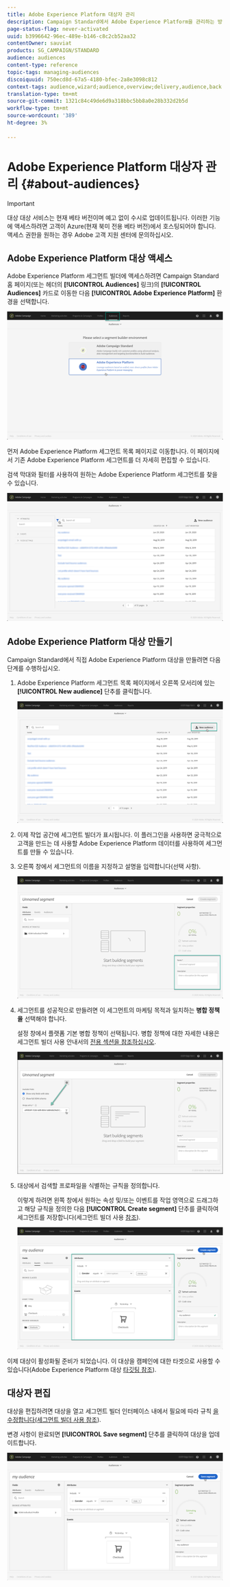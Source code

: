 ```yaml
---
title: Adobe Experience Platform 대상자 관리
description: Campaign Standard에서 Adobe Experience Platform을 관리하는 방법을 살펴보십시오.
page-status-flag: never-activated
uuid: b3996642-96ec-489e-b146-c8c2cb52aa32
contentOwner: sauviat
products: SG_CAMPAIGN/STANDARD
audience: audiences
content-type: reference
topic-tags: managing-audiences
discoiquuid: 750ecd8d-67a5-4180-bfec-2a8e3098c812
context-tags: audience,wizard;audience,overview;delivery,audience,back
translation-type: tm+mt
source-git-commit: 1321c84c49de6d9a318bbc5bb8a0e28b332d2b5d
workflow-type: tm+mt
source-wordcount: '389'
ht-degree: 3%

---
```



# Adobe Experience Platform 대상자 관리 {#about-audiences}

>[!IMPORTANT]
>
>대상 대상 서비스는 현재 베타 버전이며 예고 없이 수시로 업데이트됩니다. 이러한 기능에 액세스하려면 고객이 Azure(현재 북미 전용 베타 버전)에서 호스팅되어야 합니다. 액세스 권한을 원하는 경우 Adobe 고객 지원 센터에 문의하십시오.

## Adobe Experience Platform 대상 액세스

Adobe Experience Platform 세그먼트 빌더에 액세스하려면 Campaign Standard 홈 페이지(또는 헤더의 **[!UICONTROL Audiences]** 링크)의 **[!UICONTROL Audiences]** 카드로 이동한 다음 **[!UICONTROL Adobe Experience Platform]** 환경을 선택합니다.

![](assets/aep_audiences_access.png)

먼저 Adobe Experience Platform 세그먼트 목록 페이지로 이동합니다. 이 페이지에서 기존 Adobe Experience Platform 세그먼트를 더 자세히 편집할 수 있습니다.

검색 막대와 필터를 사용하여 원하는 Adobe Experience Platform 세그먼트를 찾을 수 있습니다.

![](assets/aep_audiences_list.png)

## Adobe Experience Platform 대상 만들기

Campaign Standard에서 직접 Adobe Experience Platform 대상을 만들려면 다음 단계를 수행하십시오.

1. Adobe Experience Platform 세그먼트 목록 페이지에서 오른쪽 모서리에 있는 **[!UICONTROL New audience]** 단추를 클릭합니다.

   ![](assets/aep_audiences_creation_create.png)

1. 이제 작업 공간에 세그먼트 빌더가 표시됩니다. 이 플러그인을 사용하면 궁극적으로 고객을 만드는 데 사용할 Adobe Experience Platform 데이터를 사용하여 세그먼트를 만들 수 있습니다.

1. 오른쪽 창에서 세그먼트의 이름을 지정하고 설명을 입력합니다(선택 사항).

   ![](assets/aep_audiences_creation_edit_name.png)

1. 세그먼트를 성공적으로 만들려면 이 세그먼트의 마케팅 목적과 일치하는 **병합 정책을** 선택해야 합니다.

   설정 창에서 플랫폼 기본 병합 정책이 선택됩니다. 병합 정책에 대한 자세한 내용은 세그먼트 빌더 사용 안내서의 [전용 섹션을 참조하십시오](https://docs.adobe.com/content/help/en/experience-platform/segmentation/ui/overview.html).

   ![](assets/aep_audiences_mergepolicy.png)

1. 대상에서 검색할 프로파일을 식별하는 규칙을 정의합니다.

   이렇게 하려면 왼쪽 창에서 원하는 속성 및/또는 이벤트를 작업 영역으로 드래그하고 해당 규칙을 정의한 다음 **[!UICONTROL Create segment]** 단추를 클릭하여 세그먼트를 저장합니다(세그먼트 빌더 사용 [참조](../../audiences/using/aep-using-segment-builder.md)).

   ![](assets/aep_audiences_creation_query.png)

이제 대상이 활성화될 준비가 되었습니다. 이 대상을 캠페인에 대한 타겟으로 사용할 수 있습니다(Adobe Experience Platform 대상 [타깃팅 참조](../../automating/using/aep-targeting-audiences.md)).

## 대상자 편집

대상을 편집하려면 대상을 열고 세그먼트 빌더 인터페이스 내에서 필요에 따라 규칙 [을 수정합니다(세그먼트 빌더 사용 참조](../../audiences/using/aep-using-segment-builder.md)).

변경 사항이 완료되면 **[!UICONTROL Save segment]** 단추를 클릭하여 대상을 업데이트합니다.

![](assets/aep_audiences_editing.png)

